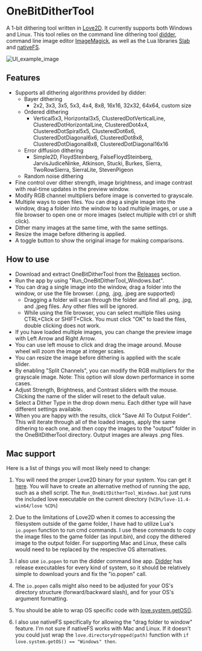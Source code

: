# OneBitDitherTool
A 1-bit dithering tool written in [Love2D](https://love2d.org/). It currently supports both Windows and Linux. This tool relies on the command line dithering tool [didder](https://github.com/makeworld-the-better-one/didder), command line image editor [ImageMagick](https://imagemagick.org/index.php), as well as the Lua libraries [Slab](https://github.com/flamendless/Slab) and [nativeFS](https://github.com/EngineerSmith/nativefs).

![UI_example_image](https://user-images.githubusercontent.com/102014001/165626507-634bcc2a-2d00-4f4f-925f-5c749f3a3a26.png)


## Features
- Supports all dithering algorithms provided by didder:
  - Bayer dithering
    - 2x2, 3x3, 3x5, 5x3, 4x4, 8x8, 16x16, 32x32, 64x64, custom size
  - Ordered dithering
    - Vertical5x3, Horizontal3x5, ClusteredDotVerticalLine, ClusteredDotHorizontalLine, ClusteredDot4x4, ClusteredDotSpiral5x5, ClusteredDot6x6, ClusteredDotDiagonal6x6, ClusteredDot8x8, ClusteredDotDiagonal8x8, ClusteredDotDiagonal16x16
  - Error diffusion dithering
    - Simple2D, FloydSteinberg, FalseFloydSteinberg, JarvisJudiceNinke, Atkinson, Stucki, Burkes, Sierra, TwoRowSierra, SierraLite, StevenPigeon
  - Random noise dithering
- Fine control over dither strength, image brightness, and image contrast with real-time updates in the preview window.
- Modify RGB channel multipliers before image is converted to grayscale.
- Multiple ways to open files. You can drag a single image into the window, drag a folder into the window to load multiple images, or use a file browser to open one or more images (select multiple with ctrl or shift click).
- Dither many images at the same time, with the same settings.
- Resize the image before dithering is applied.
- A toggle button to show the original image for making comparisons.

## How to use
- Download and extract OneBitDitherTool from the [Releases](https://github.com/timheigames/onebitdithertool/releases) section.
- Run the app by using "Run_OneBitDitherTool_Windows.bat".
- You can drag a single image into the window, drag a folder into the window, or use the file browser. (.png, .jpg, .jpeg are supported)
  - Dragging a folder will scan through the folder and find all .png, .jpg, and .jpeg files. Any other files will be ignored.
  - While using the file browser, you can select multiple files using CTRL+Click or SHIFT+Click. You must click "OK" to load the files, double clicking does not work.
- If you have loaded multiple images, you can change the preview image with Left Arrow and Right Arrow.
- You can use left mouse to click and drag the image around. Mouse wheel will zoom the image at integer scales.
- You can resize the image before dithering is applied with the scale slider.
- By enabling "Split Channels", you can modify the RGB multipliers for the grayscale image. Note: This option will slow down performance in some cases.
- Adjust Strength, Brightness, and Contrast sliders with the mouse. Clicking the name of the slider will reset to the default value.
- Select a Dither Type in the drop down menu. Each dither type will have different settings available.
- When you are happy with the results, click "Save All To Output Folder". This will iterate through all of the loaded images, apply the same dithering to each one, and then copy the images to the "output" folder in the OneBitDitherTool directory. Output images are always .png files.

## Mac support
Here is a list of things you will most likely need to change:

1. You will need the proper Love2D binary for your system. You can get it [here](https://love2d.org/). You will have to create an alternative method of running the app, such as a shell script. The `Run_OneBitDitherTool_Windows.bat` just runs the included love executable on the current directory (`%CD%/love-11.4-win64/love %CD%`)

2. Due to the limitations of Love2D when it comes to accessing the filesystem outside of the game folder, I have had to utilize Lua's `io.popen` function to run cmd commands. I use these commands to copy the image files to the game folder (as input.bin), and copy the dithered image to the output folder. For supporting Mac and Linux, these calls would need to be replaced by the respective OS alternatives.

3. I also use `io.popen` to run the didder command line app. [Didder](https://github.com/makeworld-the-better-one/didder/releases) has release executables for every kind of system, so it should be relatively simple to download yours and fix the "io.popen" call.

4. The `io.popen` calls might also need to be adjusted for your OS's directory structure (forward/backward slash), and for your OS's argument formatting.

5. You should be able to wrap OS specific code with [love.system.getOS()](https://love2d.org/wiki/love.system.getOS).

6. I also use nativeFS specifically for allowing the "drag folder to window" feature. I'm not sure if nativeFS works with Mac and Linux. If it doesn't you could just wrap the `love.directorydropped(path)` function with `if love.system.getOS() == "Windows" then`.
